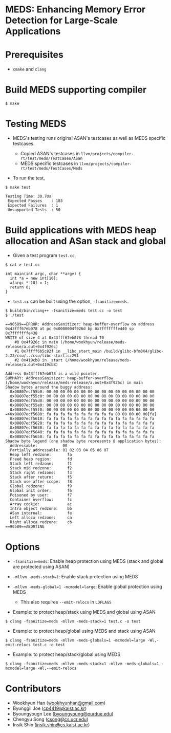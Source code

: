 MEDS: Enhancing Memory Error Detection for Large-Scale Applications
===================================================================

# Prerequisites
- `cmake` and `clang`

# Build MEDS supporting compiler

```console
$ make
```

# Testing MEDS
- MEDS's testing runs original ASAN's testcases as well as MEDS
  specific testcases.
    - Copied ASAN's testcases in `llvm/projects/compiler-rt/test/meds/TestCases/ASan`
    - MEDS specific testcases in `llvm/projects/compiler-rt/test/meds/TestCases/Meds`

- To run the test,

```console
$ make test

Testing Time: 30.70s
 Expected Passes    : 183
 Expected Failures  : 1
 Unsupported Tests  : 50
```

# Build applications with MEDS heap allocation and ASan stack and global

- Given a test program `test.cc`,

```console
$ cat > test.cc

int main(int argc, char **argv) {
  int *a = new int[10];
  a[argc * 10] = 1;
  return 0;
}
```

- `test.cc` can be built using the option, `-fsanitize=meds`.

```console
$ build/bin/clang++ -fsanitize=meds test.cc -o test
$ ./test

==90589==ERROR: AddressSanitizer: heap-buffer-overflow on address 0x43fff67eb078 at pc 0x0000004f926d bp 0x7fffffffe440 sp 0x7fffffffe438
WRITE of size 4 at 0x43fff67eb078 thread T0
    #0 0x4f926c in main (/home/wookhyun/release/meds-release/a.out+0x4f926c)
    #1 0x7ffff6b5c82f in __libc_start_main /build/glibc-bfm8X4/glibc-2.23/csu/../csu/libc-start.c:291
    #2 0x419cb8 in _start (/home/wookhyun/release/meds-release/a.out+0x419cb8)

Address 0x43fff67eb078 is a wild pointer.
SUMMARY: AddressSanitizer: heap-buffer-overflow (/home/wookhyun/release/meds-release/a.out+0x4f926c) in main
Shadow bytes around the buggy address:
  0x08807ecf55b0: 00 00 00 00 00 00 00 00 00 00 00 00 00 00 00 00
  0x08807ecf55c0: 00 00 00 00 00 00 00 00 00 00 00 00 00 00 00 00
  0x08807ecf55d0: 00 00 00 00 00 00 00 00 00 00 00 00 00 00 00 00
  0x08807ecf55e0: 00 00 00 00 00 00 00 00 00 00 00 00 00 00 00 00
  0x08807ecf55f0: 00 00 00 00 00 00 00 00 00 00 00 00 00 00 00 00
=>0x08807ecf5600: fa fa fa fa fa fa fa fa fa fa 00 00 00 00 00[fa]
  0x08807ecf5610: fa fa fa fa fa fa fa fa fa fa fa fa fa fa fa fa
  0x08807ecf5620: fa fa fa fa fa fa fa fa fa fa fa fa fa fa fa fa
  0x08807ecf5630: fa fa fa fa fa fa fa fa fa fa fa fa fa fa fa fa
  0x08807ecf5640: fa fa fa fa fa fa fa fa fa fa fa fa fa fa fa fa
  0x08807ecf5650: fa fa fa fa fa fa fa fa fa fa fa fa fa fa fa fa
Shadow byte legend (one shadow byte represents 8 application bytes):
  Addressable:           00
  Partially addressable: 01 02 03 04 05 06 07
  Heap left redzone:       fa
  Freed heap region:       fd
  Stack left redzone:      f1
  Stack mid redzone:       f2
  Stack right redzone:     f3
  Stack after return:      f5
  Stack use after scope:   f8
  Global redzone:          f9
  Global init order:       f6
  Poisoned by user:        f7
  Container overflow:      fc
  Array cookie:            ac
  Intra object redzone:    bb
  ASan internal:           fe
  Left alloca redzone:     ca
  Right alloca redzone:    cb
==90589==ABORTING
```

# Options

- `-fsanitize=meds`: Enable heap protection using MEDS (stack and
  global are protected using ASAN)
- `-mllvm -meds-stack=1`: Enable stack protection using MEDS
- `-mllvm -meds-global=1 -mcmodel=large`: Enable global protection using MEDS
    - This also requires `--emit-relocs` in `LDFLAGS`

- Example: to protect heap/stack using MEDS and global using ASAN

```console
$ clang -fsanitize=meds -mllvm -meds-stack=1 test.c -o test
```

- Example: to protect heap/global using MEDS and stack using ASAN

```console
$ clang -fsanitize=meds -mllvm -meds-globals=1 -mcmodel=large -Wl,-emit-relocs test.c -o test
```

- Example: to protect heap/stack/global using MEDS
```console
$ clang -fsanitize=meds -mllvm -meds-stack=1 -mllvm -meds-globals=1 -mcmodel=large -Wl,--emit-relocs
```

# Contributors
- Wookhyun Han (wookhyunhan@gmail.com)
- Byunggil Joe (cp4419@kaist.ac.kr)
- Byoungyougn Lee (byoungyoung@purdue.edu)
- Chengyu Song (csong@cs.ucr.edu)
- Insik Shin (insik.shin@cs.kaist.ac.kr)
